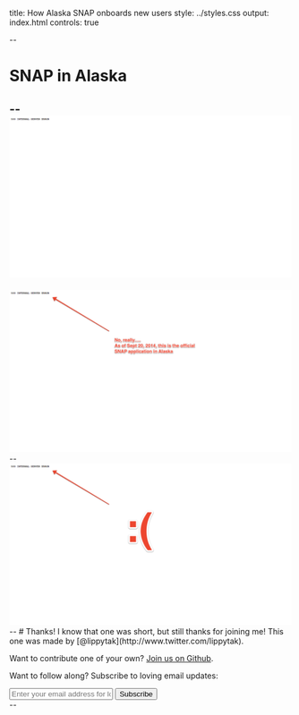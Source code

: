 title: How Alaska SNAP onboards new users
style: ../styles.css
output: index.html
controls: true

--
# SNAP in Alaska

--
<img src="images/welcome.jpg" class="bleed">
--
<img src="images/noreally.png" class="bleed">
--
<img src="images/sad.png" class="bleed">
--
# Thanks!
I know that one was short, but still thanks for joining me! This one was made by [@lippytak](http://www.twitter.com/lippytak).

Want to contribute one of your own? [Join us on Github](https://github.com/codeforamerica/citizen-onboard#contribute).

Want to follow along? Subscribe to loving email updates:
<div class="email-group"> <form id="subscribe-form" method="post" action="http://tinyletter.com/CitizenOnboard">
    <input type="email" id="email" name="email" value="" placeholder="Enter your email address for loving updates">
    <button class="button" type="submit"> Subscribe </button>
</form>
</div>
--